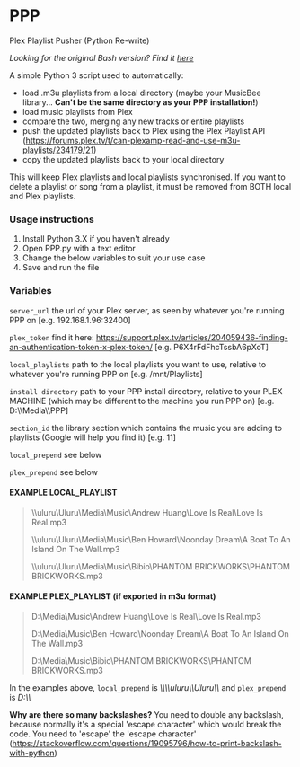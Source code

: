 # PPP
Plex Playlist Pusher (Python Re-write)

*Looking for the original Bash version? Find it [here](https://github.com/XDGFX/PPP/tree/master)*

A simple Python 3 script used to automatically:
- load .m3u playlists from a local directory (maybe your MusicBee library... **Can't be the same directory as your PPP installation!**)
- load music playlists from Plex
- compare the two, merging any new tracks or entire playlists
- push the updated playlists back to Plex using the Plex Playlist API (https://forums.plex.tv/t/can-plexamp-read-and-use-m3u-playlists/234179/21)
- copy the updated playlists back to your local directory

This will keep Plex playlists and local playlists synchronised.
If you want to delete a playlist or song from a playlist, it must be removed from BOTH local and Plex playlists.

### Usage instructions
1. Install Python 3.X if you haven't already
2. Open PPP.py with a text editor
3. Change the below variables to suit your use case
4. Save and run the file

### Variables
`server_url` the url of your Plex server, as seen by whatever you're running PPP on [e.g. 192.168.1.96:32400]

`plex_token` find it here: https://support.plex.tv/articles/204059436-finding-an-authentication-token-x-plex-token/ [e.g. P6X4rFdFhcTssbA6pXoT]

`local_playlists` path to the local playlists you want to use, relative to whatever you're running PPP on [e.g. /mnt/Playlists]

`install directory` path to your PPP install directory, relative to your PLEX MACHINE (which may be different to the machine you run PPP on) [e.g. D:\\\\Media\\\\PPP]

`section_id` the library section which contains the music you are adding to playlists (Google will help you find it) [e.g. 11]

`local_prepend` see below

`plex_prepend` see below

#### EXAMPLE LOCAL_PLAYLIST

> \\\\uluru\Uluru\Media\Music\Andrew Huang\Love Is Real\Love Is Real.mp3
>
> \\\\uluru\Uluru\Media\Music\Ben Howard\Noonday Dream\A Boat To An Island On The Wall.mp3
>
> \\\\uluru\Uluru\Media\Music\Bibio\PHANTOM BRICKWORKS\PHANTOM BRICKWORKS.mp3


#### EXAMPLE PLEX_PLAYLIST (if exported in m3u format)

> D:\Media\Music\Andrew Huang\Love Is Real\Love Is Real.mp3
>
> D:\Media\Music\Ben Howard\Noonday Dream\A Boat To An Island On The Wall.mp3
>
> D:\Media\Music\Bibio\PHANTOM BRICKWORKS\PHANTOM BRICKWORKS.mp3


In the examples above, `local_prepend` is *\\\\\\\\uluru\\\\Uluru\\\\* and `plex_prepend` is *D:\\\\*

**Why are there so many backslashes?**
You need to double any backslash, because normally it's a special 'escape character' which would break the code. You need to 'escape' the 'escape character' (https://stackoverflow.com/questions/19095796/how-to-print-backslash-with-python)
